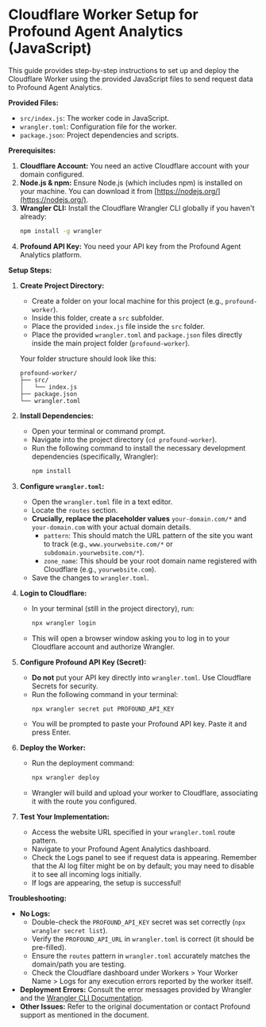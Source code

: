 # Cloudflare Worker Setup for Profound Agent Analytics (JavaScript)

This guide provides step-by-step instructions to set up and deploy the Cloudflare Worker using the provided JavaScript files to send request data to Profound Agent Analytics.

**Provided Files:**

*   `src/index.js`: The worker code in JavaScript.
*   `wrangler.toml`: Configuration file for the worker.
*   `package.json`: Project dependencies and scripts.

**Prerequisites:**

1.  **Cloudflare Account:** You need an active Cloudflare account with your domain configured.
2.  **Node.js & npm:** Ensure Node.js (which includes npm) is installed on your machine. You can download it from [https://nodejs.org/](https://nodejs.org/).
3.  **Wrangler CLI:** Install the Cloudflare Wrangler CLI globally if you haven't already:
    ```bash
    npm install -g wrangler
    ```
4.  **Profound API Key:** You need your API key from the Profound Agent Analytics platform.

**Setup Steps:**

1.  **Create Project Directory:**
    *   Create a folder on your local machine for this project (e.g., `profound-worker`).
    *   Inside this folder, create a `src` subfolder.
    *   Place the provided `index.js` file inside the `src` folder.
    *   Place the provided `wrangler.toml` and `package.json` files directly inside the main project folder (`profound-worker`).

    Your folder structure should look like this:
    ```
    profound-worker/
    ├── src/
    │   └── index.js
    ├── package.json
    └── wrangler.toml
    ```

2.  **Install Dependencies:**
    *   Open your terminal or command prompt.
    *   Navigate into the project directory (`cd profound-worker`).
    *   Run the following command to install the necessary development dependencies (specifically, Wrangler):
        ```bash
        npm install
        ```

3.  **Configure `wrangler.toml`:**
    *   Open the `wrangler.toml` file in a text editor.
    *   Locate the `routes` section.
    *   **Crucially, replace the placeholder values** `your-domain.com/*` and `your-domain.com` with your actual domain details.
        *   `pattern`: This should match the URL pattern of the site you want to track (e.g., `www.yourwebsite.com/*` or `subdomain.yourwebsite.com/*`).
        *   `zone_name`: This should be your root domain name registered with Cloudflare (e.g., `yourwebsite.com`).
    *   Save the changes to `wrangler.toml`.

4.  **Login to Cloudflare:**
    *   In your terminal (still in the project directory), run:
        ```bash
        npx wrangler login
        ```
    *   This will open a browser window asking you to log in to your Cloudflare account and authorize Wrangler.

5.  **Configure Profound API Key (Secret):**
    *   **Do not** put your API key directly into `wrangler.toml`. Use Cloudflare Secrets for security.
    *   Run the following command in your terminal:
        ```bash
        npx wrangler secret put PROFOUND_API_KEY
        ```
    *   You will be prompted to paste your Profound API key. Paste it and press Enter.

6.  **Deploy the Worker:**
    *   Run the deployment command:
        ```bash
        npx wrangler deploy
        ```
    *   Wrangler will build and upload your worker to Cloudflare, associating it with the route you configured.

7.  **Test Your Implementation:**
    *   Access the website URL specified in your `wrangler.toml` route pattern.
    *   Navigate to your Profound Agent Analytics dashboard.
    *   Check the Logs panel to see if request data is appearing. Remember that the AI log filter might be on by default; you may need to disable it to see all incoming logs initially.
    *   If logs are appearing, the setup is successful!

**Troubleshooting:**

*   **No Logs:**
    *   Double-check the `PROFOUND_API_KEY` secret was set correctly (`npx wrangler secret list`).
    *   Verify the `PROFOUND_API_URL` in `wrangler.toml` is correct (it should be pre-filled).
    *   Ensure the `routes` pattern in `wrangler.toml` accurately matches the domain/path you are testing.
    *   Check the Cloudflare dashboard under Workers > Your Worker Name > Logs for any execution errors reported by the worker itself.
*   **Deployment Errors:** Consult the error messages provided by Wrangler and the [Wrangler CLI Documentation](https://developers.cloudflare.com/workers/wrangler/commands/).
*   **Other Issues:** Refer to the original documentation or contact Profound support as mentioned in the document.


